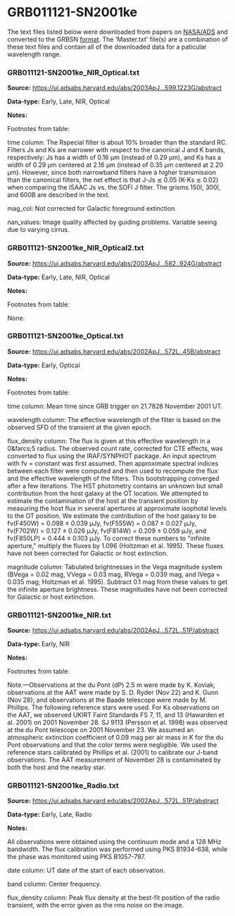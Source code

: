 # GRB011121-SN2001ke


The text files listed below were downloaded from papers on [NASA/ADS](https://ui.adsabs.harvard.edu) and converted to the GRBSN [format](https://github.com/GabrielF98/GRBSNWebtool/tree/master/Webtool/static/SourceData). The 'Master.txt' file(s) are a combination of these text files and contain all of the downloaded data for a paticular wavelength range.

### GRB011121-SN2001ke_NIR_Optical.txt


**Source:** https://ui.adsabs.harvard.edu/abs/2003ApJ...599.1223G/abstract

**Data-type:** Early, Late, NIR, Optical

**Notes:**

Footnotes from table:



time column: The Rspecial filter is about 10% broader than the standard RC. Filters Js and Ks are narrower with respect to the canonical J and K bands, respectively: Js has a width of 0.16 μm (instead of 0.29 μm), and Ks has a width of 0.29 μm centered at 2.16 μm (instead of 0.35 μm centered at 2.20 μm). However, since both narrowband filters have a higher transmission than the canonical filters, the net effect is that J-Js ≲ 0.05 (K-Ks ≲ 0.02) when comparing the ISAAC Js vs. the SOFI J filter. The grisms 150I, 300I, and 600B are described in the text.



mag_col: Not corrected for Galactic foreground extinction.



nan_values: Image quality affected by guiding problems. Variable seeing due to varying cirrus.

### GRB011121-SN2001ke_NIR_Optical2.txt


**Source:** https://ui.adsabs.harvard.edu/abs/2003ApJ...582..924G/abstract

**Data-type:** Early, Late, NIR, Optical

**Notes:**

Footnotes from table:

None.

### GRB011121-SN2001ke_Optical.txt


**Source:** https://ui.adsabs.harvard.edu/abs/2002ApJ...572L..45B/abstract

**Data-type:** Early, Optical

**Notes:**

Footnotes from table:



time column: Mean time since GRB trigger on 21.7828 November 2001 UT.



wavelength column: The effective wavelength of the filter is based on the observed SFD of the transient at the given epoch.



flux_density column: The flux is given at this effective wavelength in a 0&farcs;5 radius. The observed count rate, corrected for CTE effects, was converted to flux using the IRAF/SYNPHOT package. An input spectrum with fν = constant was first assumed. Then approximate spectral indices between each filter were computed and then used to recompute the flux and the effective wavelength of the filters. This bootstrapping converged after a few iterations. The HST photometry contains an unknown but small contribution from the host galaxy at the OT location. We attempted to estimate the contamination of the host at the transient position by measuring the host flux in several apertures at approximate isophotal levels to the OT position. We estimate the contribution of the host galaxy to be fν(F450W) = 0.098 ± 0.039 μJy, fν(F555W) = 0.087 ± 0.027 μJy, fν(F702W) = 0.127 ± 0.026 μJy, fν(F814W) = 0.209 ± 0.059 μJy, and fν(F850LP) = 0.444 ± 0.103 μJy. To correct these numbers to "infinite aperture," multiply the fluxes by 1.096 (Holtzman et al. 1995). These fluxes have not been corrected for Galactic or host extinction.



magnitude column: Tabulated brightnesses in the Vega magnitude system (BVega = 0.02 mag, VVega = 0.03 mag, RVega = 0.039 mag, and IVega = 0.035 mag; Holtzman et al. 1995). Subtract 0.1 mag from these values to get the infinite aperture brightness. These magnitudes have not been corrected for Galactic or host extinction.

### GRB011121-SN2001ke_NIR.txt


**Source:** https://ui.adsabs.harvard.edu/abs/2002ApJ...572L..51P/abstract

**Data-type:** Early, NIR

**Notes:**

Footnotes from table:

Note.—Observations at the du Pont (dP) 2.5 m were made by K. Koviak; observations at the AAT were made by S. D. Ryder (Nov 22) and K. Gunn (Nov 28); and observations at the Baade telescope were made by M. Phillips. The following reference stars were used. For Ks observations on the AAT, we observed UKIRT Faint Standards FS 7, 11, and 13 (Hawarden et al. 2001) on 2001 November 28. SJ 9113 (Persson et al. 1998) was observed at the du Pont telescope on 2001 November 23. We assumed an atmospheric extinction coefficient of 0.09 mag per air mass in K for the du Pont observations and that the color terms were negligible. We used the reference stars calibrated by Phillips et al. (2001) to calibrate our J-band observations. The AAT measurement of November 28 is contaminated by both the host and the nearby star.

### GRB011121-SN2001ke_Radio.txt


**Source:** https://ui.adsabs.harvard.edu/abs/2002ApJ...572L..51P/abstract

**Data-type:** Early, Late, Radio

**Notes:**

All observations were obtained using the continuum mode and a 128 MHz bandwidth. The flux calibration was performed using PKS B1934-638, while the phase was monitored using PKS B1057-797.

date column: UT date of the start of each observation.

band column: Center frequency.

flux_density column: Peak flux density at the best-fit position of the radio transient, with the error given as the rms noise on the image.









